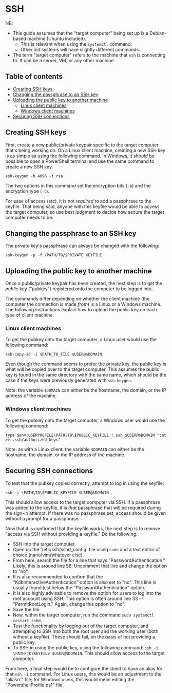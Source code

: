 # SSH

NB:

- This guide assumes that the "target computer" being set up is a Debian-based machine (Ubuntu included).
    - This is relevant when using the `systemctl` command.
    - Other init systems will have slightly different commands.
- The term "target computer" refers to the machine that `ssh` is connecting to. It can be a server, VM, or any other machine.

## Table of contents

- [Creating SSH keys](#creating-ssh-keys)
- [Changing the passphrase to an SSH key](#changing-the-passphrase-to-an-ssh-key)
- [Uploading the public key to another machine](#uploading-the-public-key-to-another-machine)
    - [Linux client machines](#linux-client-machines)
    - [Windows client machines](#windows-client-machines)
- [Securing SSH connections](#securing-ssh-connections)

## Creating SSH keys

First, create a new public/private keypair specific to the target computer that's being working on. On a Linux client machine, creating a new SSH key is as simple as using the following command. In Windows, it *should* be possible to open a PowerShell terminal and use the same command to create a new SSH key.

```
ssh-keygen -b 4096 -t rsa
```

The two options in this command set the encryption bits (`-b`) and the encryption type (`-t`).

For ease of access (etc), it is not *required* to add a passphrase to the keyfile. That being said, anyone with this keyfile would be able to access the target computer, so use best judgment to decide how secure the target computer needs to be.

## Changing the passphrase to an SSH key

The private key's passphrase can always be changed with the following:

```
ssh-keygen -p -f /PATH/TO/$PRIVATE_KEYFILE
```

## Uploading the public key to another machine

Once a public/private keypair has been created, the next step is to get the *public* key ("pubkey") registered onto the computer to be logged into.

The commands differ depending on whether the client machine (the computer the connection is made *from*) is a Linux or a Windows machine. The following instructions explain how to upload the public key on each type of client machine.

### Linux client machines

To get the pubkey onto the target computer, a Linux user would use the following command:

```
ssh-copy-id -i $PATH_TO_FILE $USER@$DOMAIN
```

Even though the command seems to prefer the private key, the public key is what will be copied over to the target computer. This assumes the public key is found in the same directory with the same name, which should be the case if the keys were previously generated with `ssh-keygen`.

Note: the variable `$DOMAIN` can either be the hostname, the domain, or the IP address of the machine.

### Windows client machines

To get the pubkey onto the target computer, a Windows user would use the following command:

```
type $env:USERPROFILE\PATH\TO\$PUBLIC_KEYFILE | ssh $USER@$DOMAIN "cat >> .ssh/authorized_keys"
```

Note: as with a Linux client, the variable `$DOMAIN` can either be the hostname, the domain, or the IP address of the machine.

## Securing SSH connections

To test that the pubkey copied correctly, attempt to log in using the keyfile:

```
ssh -i \PATH\TO\$PUBLIC_KEYFILE $USER@$DOMAIN
```

This should allow access to the target computer via SSH. If a passphrase was added to the keyfile, it is *that* passphrase that will be required during the sign-in attempt. If there was no passphrase set, access should be given without a prompt for a passphrase.

Now that it is confirmed that the keyfile works, the next step is to remove "access via SSH without providing a keyfile." Do the following:

- SSH into the target computer.
- Open up the '/etc/ssh/sshd_config' file using `sudo` and a text editor of choice (nano/vim/whatever else).
- From here, search the file for a line that says "PasswordAuthentication." Likely, this is around line 58. Uncomment that line and change the option to "no".
- It is also recommended to confirm that the "KdbInteractiveAuthentication" option is also set to "no". This line is usually found just below the "PasswordAuthentication" option.
- It is also highly advisable to remove the option for users to log into the root account using SSH. This option is often around line 33 -- "PermitRootLogin." Again, change this option to "no".
- Save the file.
- Now, within the target computer, run the command `sudo systemctl restart sshd`.
- Test the functionality by logging out of the target computer, and attempting to SSH into both the root user and the working user (both without a keyfile). These should fail, on the basis of not providing a public key.
- To SSH in using the public key, using the following command: `ssh -i \PATH\TO\KEYFILE $USER@$DOMAIN`. This should allow access to the target computer.

From here, a final step would be to configure the client to have an alias for that `ssh -i` command. For Linux users, this would be an adjustment to the "aliasrc" file; for Windows users, this would mean editing the "PowershellProfile.ps1" file.
